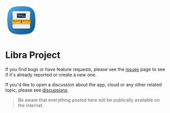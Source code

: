<img src="libra.png" width="100">

# Libra Project

If you find bugs or have feature requests, please see the [issues](https://github.com/libra-app/project/issues) page to see if it's already reported or create a new one.

If you'd like to open a discussion about the app, cloud or any other related topic, please see [discussions](https://github.com/libra-app/project/discussions).

> Be aware that everything posted here will be publically available on the internet.
